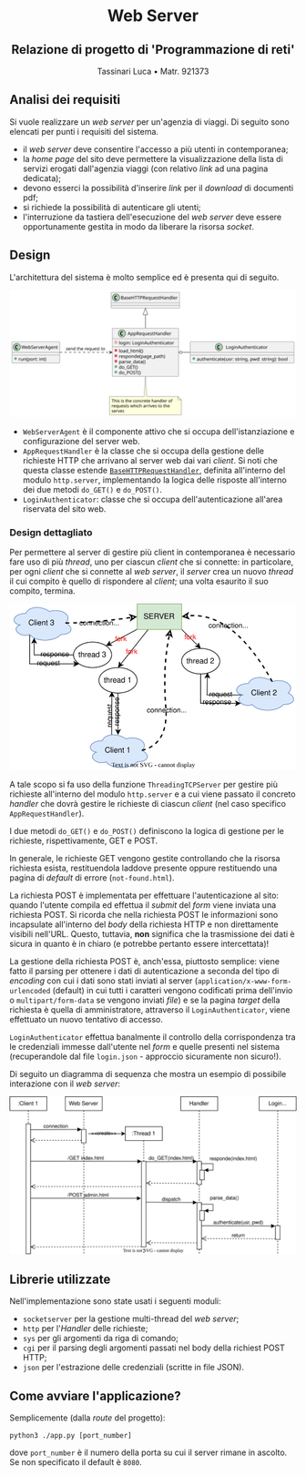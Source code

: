 <div style="text-align: center">
    <h1>Web Server</h1>
    <h2>Relazione di progetto di 'Programmazione di reti'</h2>
    <p>Tassinari Luca &bull; Matr. 921373</p>
</div>

## Analisi dei requisiti
Si vuole realizzare un _web server_ per un'agenzia di viaggi. 
Di seguito sono elencati per punti i requisiti del sistema.
- il _web server_ deve consentire l'accesso a più utenti in contemporanea;
- la _home page_ del sito deve permettere la visualizzazione della lista di servizi erogati dall'agenzia viaggi (con relativo _link_ ad una pagina dedicata);
- devono esserci la possibilità d'inserire _link_ per il _download_ di documenti pdf;
- si richiede la possibilità di autenticare gli utenti;
- l'interruzione da tastiera dell'esecuzione del _web server_ deve essere opportunamente gestita in modo da liberare la risorsa _socket_.

## Design 
L'architettura del sistema è molto semplice ed è presenta qui di seguito.

![Architettura del sistema](./out/arch.svg)

- `WebServerAgent` è il componente attivo che si occupa dell'istanziazione e configurazione del server web. 
- `AppRequestHandler` è la classe che si occupa della gestione delle richieste HTTP che arrivano al server web dai vari _client_. Si noti che questa classe estende [`BaseHTTPRequestHandler`](https://docs.python.org/3/library/http.server.html#http.server.BaseHTTPRequestHandler), definita all'interno del modulo `http.server`, implementando la logica delle risposte all'interno dei due metodi `do_GET()` e `do_POST()`. 
- `LoginAuthenticator`: classe che si occupa dell'autenticazione all'area riservata del sito web.

### Design dettagliato
Per permettere al server di gestire più client in contemporanea è necessario fare uso di più _thread_, uno per ciascun _client_ che si connette: in particolare, per ogni _client_ che si connette al _web server_, il _server_ crea un nuovo _thread_ il cui compito è quello di rispondere al _client_; una volta esaurito il suo compito, termina. 

![Threads](out/threads.svg)

A tale scopo si fa uso della funzione `ThreadingTCPServer` per gestire più richieste all'interno del modulo `http.server` e a cui viene passato il concreto _handler_ che dovrà gestire le richieste di ciascun _client_ (nel caso specifico `AppRequestHandler`).

I due metodi `do_GET()` e `do_POST()` definiscono la logica di gestione per le richieste, rispettivamente, GET e POST. 

In generale, le richieste GET vengono gestite controllando che la risorsa richiesta esista, restituendola laddove presente oppure restituendo una pagina di _default_ di errore (`not-found.html`).

La richiesta POST è implementata per effettuare l'autenticazione al sito: quando l'utente compila ed effettua il _submit_ del _form_ viene inviata una richiesta POST. 
Si ricorda che nella richiesta POST le informazioni sono incapsulate all'interno del _body_ della richiesta HTTP e non direttamente visibili nell'URL. 
Questo, tuttavia, **non** significa che la trasmissione dei dati è sicura in quanto è in chiaro (e potrebbe pertanto essere intercettata)!

La gestione della richiesta POST è, anch'essa, piuttosto semplice: viene fatto il parsing per ottenere i dati di autenticazione a seconda del tipo di _encoding_ con cui i dati sono stati inviati al server (`application/x-www-form-urlencoded` (default) in cui tutti i caratteri vengono codificati prima dell'invio o `multipart/form-data` se vengono inviati _file_) e se la pagina _target_ della richiesta è quella di amministratore, attraverso il `LoginAuthenticator`, viene effettuato un nuovo tentativo di accesso.

`LoginAuthenticator` effettua banalmente il controllo della corrispondenza tra le credenziali immesse dall'utente nel _form_ e quelle presenti nel sistema (recuperandole dal file `login.json` - approccio sicuramente non sicuro!).

Di seguito un diagramma di sequenza che mostra un esempio di possibile interazione con il _web server_:

![Diagramma di sequenza interazioni](./out/sequence.svg)

## Librerie utilizzate
Nell'implementazione sono state usati i seguenti moduli:
- `socketserver` per la gestione multi-thread del _web server_;
- `http` per l'_Handler_ delle richieste;
- `sys` per gli argomenti da riga di comando;
- `cgi` per il parsing degli argomenti passati nel body della richiest POST HTTP;
- `json` per l'estrazione delle credenziali (scritte in file JSON).

## Come avviare l'applicazione?
Semplicemente (dalla _route_ del progetto):
```
python3 ./app.py [port_number]
```
dove `port_number` è il numero della porta su cui il server rimane in ascolto. Se non specificato il default è `8080`.